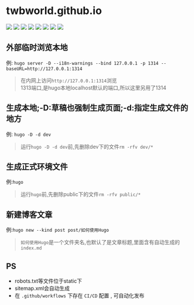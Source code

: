 
**twbworld.github.io**
===========

[![](https://github.com/twbworld/twbworld.GitHub.io/workflows/ci/badge.svg?branch=master)](https://github.com/twbworld/twbworld.GitHub.io/actions)
[![](https://img.shields.io/github/tag/twbworld/twbworld.GitHub.io?logo=github)](https://github.com/twbworld/twbworld.GitHub.io)
![](https://img.shields.io/badge/language-Js/Html/Markdown-orange)
[![](https://img.shields.io/badge/blog-twbworld.github.io-blue)](https://twbworld.github.io)
[![](https://img.shields.io/badge/powered-hugo-ff4088?logo=hugo)](https://github.com/gohugoio/hugo)
[![](https://img.shields.io/badge/theme-wowchemy-00d1b2?logo=github)](https://github.com/wowchemy/wowchemy-hugo-modules)
[![](https://img.shields.io/badge/fork-starter%20academic-00d1b2?logo=github)](https://github.com/wowchemy/starter-academic)
[![](https://img.shields.io/github/license/twbworld/twbworld.GitHub.io)](https://github.com/twbworld/twbworld.GitHub.io/blob/master/LICENSE)


## 外部临时浏览本地
例: `hugo server -D --i18n-warnings --bind 127.0.0.1 -p 1314 --baseURL=http://127.0.0.1:1314`
> 在内网上访问`http://127.0.0.1:1314`浏览  
  1313端口,是hugo本地localhost默认的端口,所以这里另用了1314

## 生成本地;-D:草稿也强制生成页面;-d:指定生成文件的地方
例: `hugo -D -d dev`
> 运行`hugo -D -d dev`前,先删除dev下的文件`rm -rfv dev/*`

## 生成正式环境文件
例:`hugo`
> 运行`hugo`前,先删除public下的文件`rm -rfv public/*`

## 新建博客文章
例:`hugo new --kind post post/如何使用Hugo`
> `如何使用Hugo`是一个文件夹名,也默认了是文章标题,里面含有自动生成的`index.md`

## PS
- robots.txt等文件位于static下
- sitemap.xml会自动生成
- 在 `.github/workflows` 下存在 `CI/CD` 配置 , 可自动化发布
